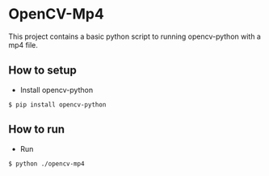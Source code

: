 # OpenCV-Mp4
This project contains a basic python script to running opencv-python with a mp4 file.

## How to setup
- Install opencv-python
```
$ pip install opencv-python
```

## How to run
- Run
```
$ python ./opencv-mp4
```
